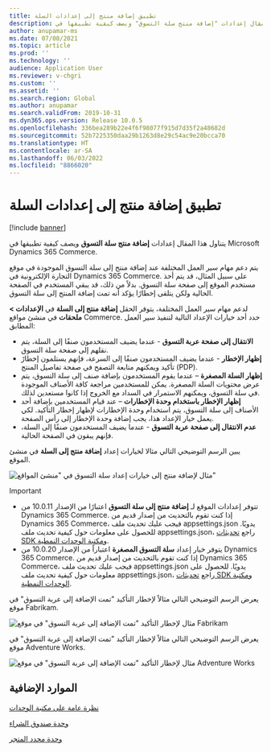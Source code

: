 ```yaml
---
title: تطبيق إضافة منتج إلى إعدادات السلة
description: يتناول هذا المقال إعدادات "إضافة منتج سلة التسوق" ويصف كيفية تطبيقها في Microsoft Dynamics 365 Commerce.
author: anupamar-ms
ms.date: 07/08/2021
ms.topic: article
ms.prod: ''
ms.technology: ''
audience: Application User
ms.reviewer: v-chgri
ms.custom: ''
ms.assetid: ''
ms.search.region: Global
ms.author: anupamar
ms.search.validFrom: 2019-10-31
ms.dyn365.ops.version: Release 10.0.5
ms.openlocfilehash: 336bea289b22e4f6f98077f915d7d35f2a48682d
ms.sourcegitcommit: 52b7225350daa29b1263d8e29c54ac9e20bcca70
ms.translationtype: HT
ms.contentlocale: ar-SA
ms.lasthandoff: 06/03/2022
ms.locfileid: "8866020"
---
```

# <a name="apply-add-product-to-cart-settings"></a>تطبيق إضافة منتج إلى إعدادات السلة

[!include [banner](includes/banner.md)]

يتناول هذا المقال إعدادات **إضافة منتج سلة التسوق** ويصف كيفية تطبيقها في Microsoft Dynamics 365 Commerce.

يتم دعم مهام سير العمل المختلفة عند إضافة منتج إلى سلة التسوق الموجودة في موقع التجارة الإلكترونية في Dynamics 365 Commerce. على سبيل المثال، قد يتم أخذ مستخدم الموقع إلى صفحة سلة التسوق. بدلاً من ذلك، قد يبقي المستخدم في الصفحة الحالية ولكن يتلقى إخطارًا يؤكد أنه تمت إضافة المنتج إلى سلة التسوق.

لدعم مهام سير العمل المختلفة، يتوفر الحقل **إضافة منتج إلى السلة** في **الإعدادات \> ملحقات** في منشئ مواقع Commerce. حدد أحد خيارات الإعداد التالية لتنفيذ سير العمل المطابق:

- **الانتقال إلى صفحة عربة التسوق** - عندما يضيف المستخدمون صنفًا إلى السلة، يتم نقلهم إلى صفحة سلة التسوق.
- **إظهار الإخطار** - عندما يضيف المستخدمون صنفًا إلى السرعة، فإنهم يستلمون إخطارً تأكيد ويمكنهم متابعة التصفح في صفحة تفاصيل المنتج (PDP).
- **إظهار السلة المصغرة** – عندما يقوم المستخدمون بإضافة صنف إلى سلة التسوق، يتم عرض محتويات السلة المصغرة. يمكن للمستخدمين مراجعة كافة الأصناف الموجودة في سلة التسوق، ويمكنهم الاستمرار في السداد مع الخروج إذا كانوا مستعدين لذلك.
- **إظهار الإخطار باستخدام وحدة الإخطارات** – عند قيام المستخدمين بإضافة أحد الأصناف إلى سلة التسوق، يتم استخدام وحدة الإخطارات لإظهار إخطار التأكيد. لكي يعمل خيار الإعداد هذا، يجب إضافة وحدة الإخطار إلى رأس الصفحة.
- **عدم الانتقال إلى صفحة عربة التسوق** - عندما يضيف المستخدمون صنفًا إلى السلة، فإنهم يبقون في الصفحة الحالية.

يبين الرسم التوضيحي التالي مثالا لخيارات إعداد **إضافة منتج إلى السلة** في منشئ الموقع.

![مثال لإضافة منتج إلى خيارات إعداد سلة التسوق في "منشئ المواقع"](./media/AW_sitesettings.PNG)

> [!IMPORTANT]
> - تتوفر إعدادات الموقع لـ **إضافة منتج إلى سلة التسوق** اعتبارًا من الإصدار 10.0.11 من Dynamics 365 Commerce. إذا كنت تقوم بالتحديث من إصدار قديم من Dynamics 365 Commerce، فيجب عليك تحديث ملف appsettings.json يدويًا. للحصول على معلومات حول كيفية تحديث ملف appsettings.json، راجع [تحديثات SDK ومكتبة الوحدات النمطية](e-commerce-extensibility/sdk-updates.md#update-the-appsettingsjson-file).
> - يتوفر خيار إعداد **سلة التسوق المصغرة** اعتباراً من الإصدار 10.0.20 من Dynamics 365 Commerce. إذا كنت تقوم بالتحديث من إصدار قديم من Dynamics 365 Commerce، فيجب عليك تحديث ملف appsettings.json يدويًا. للحصول على معلومات حول كيفية تحديث ملف appsettings.json، راجع [تحديثات SDK ومكتبة الوحدات النمطية](e-commerce-extensibility/sdk-updates.md#update-the-appsettingsjson-file).

يعرض الرسم التوضيحي التالي مثالاً لإخطار التأكيد "تمت الإضافة إلى عربة التسوق" في موقع Fabrikam.

![مثال لإخطار التأكيد "تمت الإضافة إلى عربة التسوق" في موقع Fabrikam](./media/ecommerce-addtocart-notifications.PNG)

يعرض الرسم التوضيحي التالي مثالاً لإخطار التأكيد "تمت الإضافة إلى عربة التسوق" في موقع Adventure Works.

![مثال لإخطار التأكيد "تمت الإضافة إلى عربة التسوق" في موقع Adventure Works](./media/AW_minicart.PNG)

## <a name="additional-resources"></a>الموارد الإضافية

[نظرة عامة على مكتبة الوحدات](starter-kit-overview.md)

[وحدة صندوق الشراء](add-buy-box.md)

[وحدة محدد المتجر](store-selector.md)
